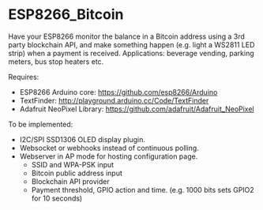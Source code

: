 # ESP8266_Bitcoin

Have your ESP8266 monitor the balance in a Bitcoin address using a 3rd party blockchain API, and make something happen (e.g. light a WS2811 LED strip) when a payment is received. Applications: beverage vending, parking meters, bus stop heaters etc.

Requires:
- ESP8266 Arduino core: https://github.com/esp8266/Arduino
- TextFinder: http://playground.arduino.cc/Code/TextFinder
- Adafruit NeoPixel Library: https://github.com/adafruit/Adafruit_NeoPixel

To be implemented:
- I2C/SPI SSD1306 OLED display plugin.
- Websocket or webhooks instead of continuous polling.
- Webserver in AP mode for hosting configuration page.
  - SSID and WPA-PSK input
  - Bitcoin public address input
  - Blockchain API provider
  - Payment threshold, GPIO action and time. (e.g. 1000 bits sets GPIO2 for 10 seconds)
